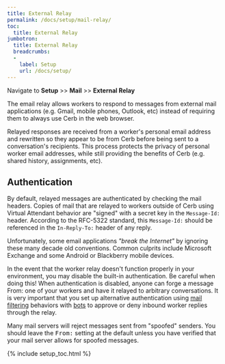 ```yaml
---
title: External Relay
permalink: /docs/setup/mail-relay/
toc:
  title: External Relay
jumbotron:
  title: External Relay
  breadcrumbs:
  - 
    label: Setup
    url: /docs/setup/
---
```


Navigate to **Setup** >> **Mail** >> **External Relay**

The email relay allows workers to respond to messages from external mail applications (e.g. Gmail, mobile phones, Outlook, etc) instead of requiring them to always use Cerb in the web browser.

Relayed responses are received from a worker's personal email address and rewritten so they appear to be from Cerb before being sent to a conversation's recipients. This process protects the privacy of personal worker email addresses, while still providing the benefits of Cerb (e.g. shared history, assignments, etc).

## Authentication

By default, relayed messages are authenticated by checking the mail headers. Copies of mail that are relayed to workers outside of Cerb using Virtual Attendant behavior are "signed" with a secret key in the `Message-Id:` header. According to the RFC-5322 standard, this `Message-Id:` should be referenced in the `In-Reply-To:` header of any reply.

Unfortunately, some email applications _"break the Internet"_ by ignoring these many decade old conventions. Common culprits include Microsoft Exchange and some Android or Blackberry mobile devices.

In the event that the worker relay doesn't function properly in your environment, you may disable the built-in authentication. Be careful when doing this! When authentication is disabled, anyone can forge a message From: one of your workers and have it relayed to arbitrary conversations. It is very important that you set up alternative authentication using [mail filtering](/docs/setup/mail-filtering) behaviors with [bots](/docs/bots/) to approve or deny inbound worker replies through the relay.

<div class="cerb-box note">
	<p>Many mail servers will reject messages sent from "spoofed" senders. You should leave the <tt>From:</tt> setting at the default unless you have verified that your mail server allows for spoofed messages.</p>
</div>

{% include setup_toc.html %}